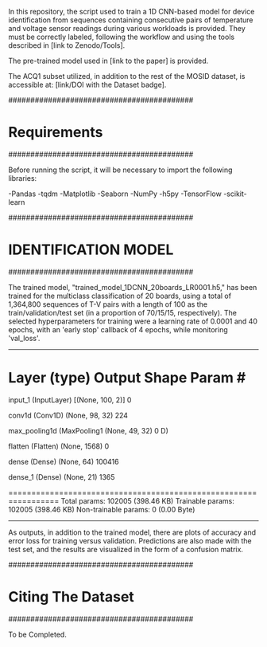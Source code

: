 In this repository, the script used to train a 1D CNN-based model for device identification from sequences containing consecutive pairs of temperature and voltage sensor readings during various workloads is provided. They must be correctly labeled, following the workflow and using the tools described in [link to Zenodo/Tools].

The pre-trained model used in [link to the paper] is provided.

The ACQ1 subset utilized, in addition to the rest of the MOSID dataset, is accessible at: [link/DOI with the Dataset badge].


##########################################
#	      Requirements		 #
##########################################

Before running the script, it will be necessary to import the following libraries:

-Pandas
-tqdm
-Matplotlib
-Seaborn
-NumPy
-h5py
-TensorFlow
-scikit-learn


##########################################
#	IDENTIFICATION MODEL		 #
##########################################

The trained model, "trained_model_1DCNN_20boards_LR0001.h5," has been trained for the multiclass classification of 20 boards, using a total of 1,364,800 sequences of T-V pairs with a length of 100 as the train/validation/test set (in a proportion of 70/15/15, respectively). The selected hyperparameters for training were a learning rate of 0.0001 and 40 epochs, with an 'early stop' callback of 4 epochs, while monitoring 'val_loss'.

_________________________________________________________________
 Layer (type)                Output Shape              Param #
=================================================================
 input_1 (InputLayer)        [(None, 100, 2)]          0

 conv1d (Conv1D)             (None, 98, 32)            224

 max_pooling1d (MaxPooling1  (None, 49, 32)            0
 D)

 flatten (Flatten)           (None, 1568)              0

 dense (Dense)               (None, 64)                100416

 dense_1 (Dense)             (None, 21)                1365

=================================================================
Total params: 102005 (398.46 KB)
Trainable params: 102005 (398.46 KB)
Non-trainable params: 0 (0.00 Byte)
_________________________________________________________________


As outputs, in addition to the trained model, there are plots of accuracy and error loss for training versus validation. Predictions are also made with the test set, and the results are visualized in the form of a confusion matrix.

##########################################
#	  Citing The Dataset		 #
##########################################

To be Completed.

